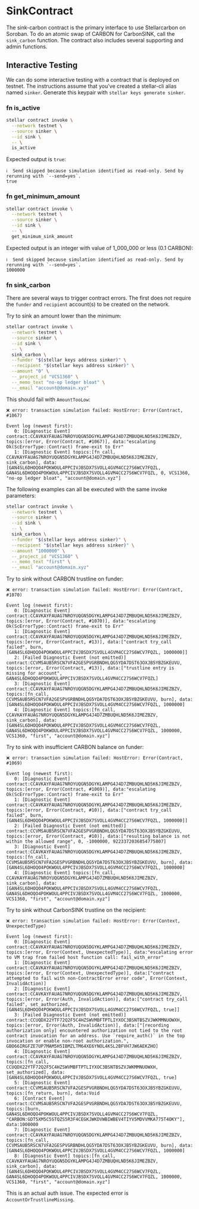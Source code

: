 # SinkContract

The sink-carbon contract is the primary interface to use Stellarcarbon on Soroban.
To do an atomic swap of CARBON for CarbonSINK, call the `sink_carbon` function.
The contract also includes several supporting and admin functions.

## Interactive Testing

We can do some interactive testing with a contract that is deployed on testnet.
The instructions assume that you've created a stellar-cli alias named `sinker`.
Generate this keypair with `stellar keys generate sinker`.

### fn is_active

```sh
stellar contract invoke \
  --network testnet \
  --source sinker \
  --id sink \
  -- \
  is_active
```

Expected output is `true`:

```text
ℹ️  Send skipped because simulation identified as read-only. Send by rerunning with `--send=yes`.
true
```

### fn get_minimum_amount

```sh
stellar contract invoke \
  --network testnet \
  --source sinker \
  --id sink \
  -- \
  get_minimum_sink_amount
```

Expected output is an integer with value of 1_000_000 or less (0.1 CARBON):

```text
ℹ️  Send skipped because simulation identified as read-only. Send by rerunning with `--send=yes`.
1000000
```

### fn sink_carbon

There are several ways to trigger contract errors.
The first does not require the `funder` and `recipient` account(s) to be created on the network.

Try to sink an amount lower than the minimum:

```sh
stellar contract invoke \
  --network testnet \
  --source sinker \
  --id sink \
  -- \
  sink_carbon \
  --funder "$(stellar keys address sinker)" \
  --recipient "$(stellar keys address sinker)" \
  --amount "0" \
  --_project_id "VCS1360" \
  --_memo_text "no-op ledger bloat" \
  --_email "account@domain.xyz"
```

This should fail with `AmountTooLow`:

```text
❌ error: transaction simulation failed: HostError: Error(Contract, #1067)

Event log (newest first):
   0: [Diagnostic Event] contract:CCAVKAYFAUAG7NROYUQGN5DGYKLAMPG4J4D7ZMBUQHLND5K6JIMEZBZV, topics:[error, Error(Contract, #1067)], data:"escalating Ok(ScErrorType::Contract) frame-exit to Err"
   1: [Diagnostic Event] topics:[fn_call, CCAVKAYFAUAG7NROYUQGN5DGYKLAMPG4J4D7ZMBUQHLND5K6JIMEZBZV, sink_carbon], data:[GAN4SL6DHOQO4POKWOUL4PPCIVJBSDX7SVOLL4GVM4CC27S6WCV7FQZL, GAN4SL6DHOQO4POKWOUL4PPCIVJBSDX7SVOLL4GVM4CC27S6WCV7FQZL, 0, VCS1360, "no-op ledger bloat", "account@domain.xyz"]
```

The following examples can all be executed with the same invoke parameters:

```sh
stellar contract invoke \
  --network testnet \
  --source sinker \
  --id sink \
  -- \
  sink_carbon \
  --funder "$(stellar keys address sinker)" \
  --recipient "$(stellar keys address sinker)" \
  --amount "1000000" \
  --_project_id "VCS1360" \
  --_memo_text "first" \
  --_email "account@domain.xyz"
```

Try to sink without CARBON trustline on funder:

```text
❌ error: transaction simulation failed: HostError: Error(Contract, #1070)

Event log (newest first):
   0: [Diagnostic Event] contract:CCAVKAYFAUAG7NROYUQGN5DGYKLAMPG4J4D7ZMBUQHLND5K6JIMEZBZV, topics:[error, Error(Contract, #1070)], data:"escalating Ok(ScErrorType::Contract) frame-exit to Err"
   1: [Diagnostic Event] contract:CCAVKAYFAUAG7NROYUQGN5DGYKLAMPG4J4D7ZMBUQHLND5K6JIMEZBZV, topics:[error, Error(Contract, #13)], data:["contract try_call failed", burn, [GAN4SL6DHOQO4POKWOUL4PPCIVJBSDX7SVOLL4GVM4CC27S6WCV7FQZL, 1000000]]
   2: [Failed Diagnostic Event (not emitted)] contract:CCVMSAUB5RSCN7VFA2GESPVGRBNDHLQG5YDA7DST63OXJB5YBZGKEUVU, topics:[error, Error(Contract, #13)], data:["trustline entry is missing for account", GAN4SL6DHOQO4POKWOUL4PPCIVJBSDX7SVOLL4GVM4CC27S6WCV7FQZL]
   3: [Diagnostic Event] contract:CCAVKAYFAUAG7NROYUQGN5DGYKLAMPG4J4D7ZMBUQHLND5K6JIMEZBZV, topics:[fn_call, CCVMSAUB5RSCN7VFA2GESPVGRBNDHLQG5YDA7DST63OXJB5YBZGKEUVU, burn], data:[GAN4SL6DHOQO4POKWOUL4PPCIVJBSDX7SVOLL4GVM4CC27S6WCV7FQZL, 1000000]
   4: [Diagnostic Event] topics:[fn_call, CCAVKAYFAUAG7NROYUQGN5DGYKLAMPG4J4D7ZMBUQHLND5K6JIMEZBZV, sink_carbon], data:[GAN4SL6DHOQO4POKWOUL4PPCIVJBSDX7SVOLL4GVM4CC27S6WCV7FQZL, GAN4SL6DHOQO4POKWOUL4PPCIVJBSDX7SVOLL4GVM4CC27S6WCV7FQZL, 1000000, VCS1360, "first", "account@domain.xyz"]
```

Try to sink with insufficient CARBON balance on funder:

```text
❌ error: transaction simulation failed: HostError: Error(Contract, #1069)

Event log (newest first):
   0: [Diagnostic Event] contract:CCAVKAYFAUAG7NROYUQGN5DGYKLAMPG4J4D7ZMBUQHLND5K6JIMEZBZV, topics:[error, Error(Contract, #1069)], data:"escalating Ok(ScErrorType::Contract) frame-exit to Err"
   1: [Diagnostic Event] contract:CCAVKAYFAUAG7NROYUQGN5DGYKLAMPG4J4D7ZMBUQHLND5K6JIMEZBZV, topics:[error, Error(Contract, #10)], data:["contract try_call failed", burn, [GAN4SL6DHOQO4POKWOUL4PPCIVJBSDX7SVOLL4GVM4CC27S6WCV7FQZL, 1000000]]
   2: [Failed Diagnostic Event (not emitted)] contract:CCVMSAUB5RSCN7VFA2GESPVGRBNDHLQG5YDA7DST63OXJB5YBZGKEUVU, topics:[error, Error(Contract, #10)], data:["resulting balance is not within the allowed range", 0, -1000000, 9223372036854775807]
   3: [Diagnostic Event] contract:CCAVKAYFAUAG7NROYUQGN5DGYKLAMPG4J4D7ZMBUQHLND5K6JIMEZBZV, topics:[fn_call, CCVMSAUB5RSCN7VFA2GESPVGRBNDHLQG5YDA7DST63OXJB5YBZGKEUVU, burn], data:[GAN4SL6DHOQO4POKWOUL4PPCIVJBSDX7SVOLL4GVM4CC27S6WCV7FQZL, 1000000]
   4: [Diagnostic Event] topics:[fn_call, CCAVKAYFAUAG7NROYUQGN5DGYKLAMPG4J4D7ZMBUQHLND5K6JIMEZBZV, sink_carbon], data:[GAN4SL6DHOQO4POKWOUL4PPCIVJBSDX7SVOLL4GVM4CC27S6WCV7FQZL, GAN4SL6DHOQO4POKWOUL4PPCIVJBSDX7SVOLL4GVM4CC27S6WCV7FQZL, 1000000, VCS1360, "first", "account@domain.xyz"]
```

Try to sink without CarbonSINK trustline on the recipient:

```text
❌ error: transaction simulation failed: HostError: Error(Context, UnexpectedType)

Event log (newest first):
   0: [Diagnostic Event] contract:CCAVKAYFAUAG7NROYUQGN5DGYKLAMPG4J4D7ZMBUQHLND5K6JIMEZBZV, topics:[error, Error(Context, UnexpectedType)], data:"escalating error to VM trap from failed host function call: fail_with_error"
   1: [Diagnostic Event] contract:CCAVKAYFAUAG7NROYUQGN5DGYKLAMPG4J4D7ZMBUQHLND5K6JIMEZBZV, topics:[error, Error(Context, UnexpectedType)], data:["contract attempted to fail with non-ContractError error code", Error(Context, InvalidAction)]
   2: [Diagnostic Event] contract:CCAVKAYFAUAG7NROYUQGN5DGYKLAMPG4J4D7ZMBUQHLND5K6JIMEZBZV, topics:[error, Error(Auth, InvalidAction)], data:["contract try_call failed", set_authorized, [GAN4SL6DHOQO4POKWOUL4PPCIVJBSDX7SVOLL4GVM4CC27S6WCV7FQZL, true]]
   3: [Failed Diagnostic Event (not emitted)] contract:CCUQDX22YTF72Q2F5C4HZSWVMBFTPTLIYXOC3BSNTBSZVJWKMMNUOWXH, topics:[error, Error(Auth, InvalidAction)], data:["[recording authorization only] encountered authorization not tied to the root contract invocation for an address. Use `require_auth()` in the top invocation or enable non-root authorization.", GBO66IRGFZE7UP7MAM5H5IBMZLTM64XE6YNOL4KSL2BFVH7JW6AEKZHO]
   4: [Diagnostic Event] contract:CCAVKAYFAUAG7NROYUQGN5DGYKLAMPG4J4D7ZMBUQHLND5K6JIMEZBZV, topics:[fn_call, CCUQDX22YTF72Q2F5C4HZSWVMBFTPTLIYXOC3BSNTBSZVJWKMMNUOWXH, set_authorized], data:[GAN4SL6DHOQO4POKWOUL4PPCIVJBSDX7SVOLL4GVM4CC27S6WCV7FQZL, true]
   5: [Diagnostic Event] contract:CCVMSAUB5RSCN7VFA2GESPVGRBNDHLQG5YDA7DST63OXJB5YBZGKEUVU, topics:[fn_return, burn], data:Void
   6: [Contract Event] contract:CCVMSAUB5RSCN7VFA2GESPVGRBNDHLQG5YDA7DST63OXJB5YBZGKEUVU, topics:[burn, GAN4SL6DHOQO4POKWOUL4PPCIVJBSDX7SVOLL4GVM4CC27S6WCV7FQZL, "CARBON:GDT5XM5C5STQZS5R3F4CEGKJWKDVWBIWBEV4TIYV5MDVVMKA775T4OKY"], data:1000000
   7: [Diagnostic Event] contract:CCAVKAYFAUAG7NROYUQGN5DGYKLAMPG4J4D7ZMBUQHLND5K6JIMEZBZV, topics:[fn_call, CCVMSAUB5RSCN7VFA2GESPVGRBNDHLQG5YDA7DST63OXJB5YBZGKEUVU, burn], data:[GAN4SL6DHOQO4POKWOUL4PPCIVJBSDX7SVOLL4GVM4CC27S6WCV7FQZL, 1000000]
   8: [Diagnostic Event] topics:[fn_call, CCAVKAYFAUAG7NROYUQGN5DGYKLAMPG4J4D7ZMBUQHLND5K6JIMEZBZV, sink_carbon], data:[GAN4SL6DHOQO4POKWOUL4PPCIVJBSDX7SVOLL4GVM4CC27S6WCV7FQZL, GAN4SL6DHOQO4POKWOUL4PPCIVJBSDX7SVOLL4GVM4CC27S6WCV7FQZL, 1000000, VCS1360, "first", "account@domain.xyz"]
```

This is an actual auth issue. The expected error is `AccountOrTrustlineMissing`.
